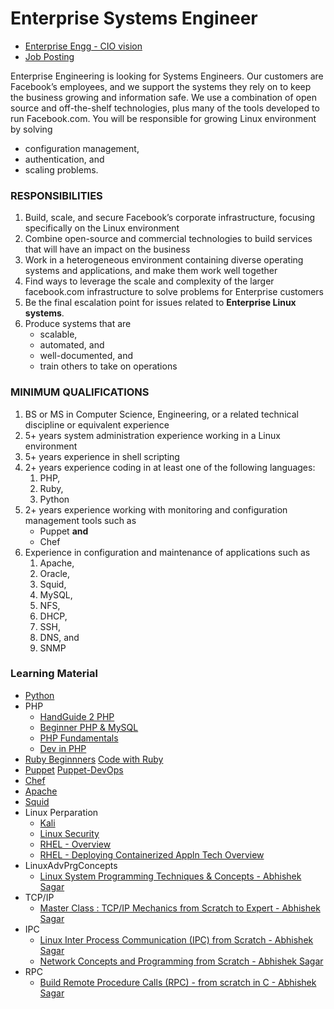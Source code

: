 # Enterprise Systems Engineer
- [Enterprise Engg - CIO vision](https://www.facebook.com/careers/life/enterprise-engineering-through-the-eyes-of-our-cio)
- [Job Posting](https://www.facebook.com/careers/jobs/853924371613228/)

Enterprise Engineering is looking for Systems Engineers. Our customers are Facebook’s employees, and we support the systems they rely on to keep the business growing and information safe. We use a combination of open source and off-the-shelf technologies, plus many of the tools developed to run Facebook.com. You will be responsible for growing Linux environment by solving 
  - configuration management, 
  - authentication, and 
  - scaling problems.

### RESPONSIBILITIES
1. Build, scale, and secure Facebook’s corporate infrastructure, focusing specifically on the Linux environment
1. Combine open-source and commercial technologies to build services that will have an impact on the business
1. Work in a heterogeneous environment containing diverse operating systems and applications, and make them work well together
1. Find ways to leverage the scale and complexity of the larger facebook.com infrastructure to solve problems for Enterprise customers
1. Be the final escalation point for issues related to <b>Enterprise Linux systems</b>.
1. Produce systems that are 
   - scalable, 
   - automated, and 
   - well-documented, and 
   - train others to take on operations

### MINIMUM QUALIFICATIONS
1. BS or MS in Computer Science, Engineering, or a related technical discipline or equivalent experience
1. 5+ years system administration experience working in a Linux environment
1. 5+ years experience in shell scripting
1. 2+ years experience coding in at least one of the following languages: 
   1. PHP, 
   1. Ruby, 
   1. Python
1. 2+ years experience working with monitoring and configuration management tools such as 
   - Puppet <b>and</b> 
   - Chef
1. Experience in configuration and maintenance of applications such as 
   1. Apache, 
   1. Oracle, 
   1. Squid, 
   1. MySQL, 
   1. NFS, 
   1. DHCP, 
   1. SSH, 
   1. DNS, and 
   1. SNMP


### Learning Material
- [Python](https://www.udemy.com/learn-python-by-building-a-blockchain-cryptocurrency/)
- PHP
  + [HandGuide 2 PHP](https://www.udemy.com/course-dashboard-redirect/?course_id=130064)
  + [Beginner PHP & MySQL](https://www.udemy.com/course-dashboard-redirect/?course_id=9711)
  + [PHP Fundamentals](https://www.udemy.com/learn-php-fundamentals-from-scratch/) 
  + [Dev in PHP](https://www.udemy.com/web-apps-with-php-and-atk/)
- [Ruby Beginnners](https://www.udemy.com/ruby-for-absolute-beginners/) [Code with Ruby](https://www.udemy.com/learn-to-code-with-ruby-lang/)
- [Puppet](https://www.udemy.com/draft/1317502/) [Puppet-DevOps](https://www.udemy.com/learn-puppet/)
- [Chef](https://www.udemy.com/chef-fundamentals-a-recipe-for-automating-infrastructure/)
- [Apache](https://www.udemy.com/apache-web-server-administration/)
- [Squid](https://www.udemy.com/squid-proxy-server/)
- Linux Perparation
  + [Kali](https://www.udemy.com/kali-linux-tutorial-for-beginners/)
  + [Linux Security](https://www.udemy.com/linux-security-the-complete-iptables-firewall-guide/)
  + [RHEL - Overview](https://www.udemy.com/red-hat-enterprise-linux-technical-overview/learn/)
  + [RHEL - Deploying Containerized Appln Tech Overview](https://www.udemy.com/course-dashboard-redirect/?course_id=946342)
- LinuxAdvPrgConcepts
  + [Linux System Programming Techniques & Concepts - Abhishek Sagar](https://www.udemy.com/course/advance-programming-concepts/)
- TCP/IP
  + [Master Class : TCP/IP Mechanics from Scratch to Expert - Abhishek Sagar](https://www.udemy.com/course/tcpmasterclass/)
- IPC
  + [Linux Inter Process Communication (IPC) from Scratch - Abhishek Sagar](https://www.udemy.com/course/linuxipc/)
  + [Network Concepts and Programming from Scratch - Abhishek Sagar](https://www.udemy.com/course/network-programming-from-scratch/)
- RPC
  + [Build Remote Procedure Calls (RPC) - from scratch in C - Abhishek Sagar](https://www.udemy.com/course/linuxrpc/)
